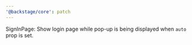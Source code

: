 ```yaml
---
'@backstage/core': patch
---
```


SignInPage: Show login page while pop-up is being displayed when `auto` prop is set.
